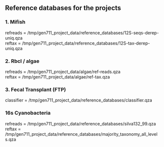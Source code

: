 ## Reference databases for the projects

### 1. Mifish
refreads = /tmp/gen711_project_data/reference_databases/12S-seqs-derep-uniq.qza  
reftax = /tmp/gen711_project_data/reference_databases/12S-tax-derep-uniq.qza  
  
### 2. Rbcl / algae
refreads = /tmp/gen711_project_data/algae/ref-reads.qza  
reftax = /tmp/gen711_project_data/algae/ref-tax.qza  
  
### 3. Fecal Transplant (FTP)
classifier = /tmp/gen711_project_data/reference_databases/classifier.qza  


### 16s Cyanobacteria
refreads = /tmp/gen711_project_data/reference_databases/silva132_99.qza  
reftax = /tmp/gen711_project_data/reference_databases/majority_taxonomy_all_levels.qza  
